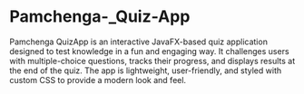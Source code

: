 # Pamchenga-_Quiz-App
Pamchenga QuizApp is an interactive JavaFX-based quiz application designed to test knowledge in a fun and engaging way. It challenges users with multiple-choice questions, tracks their progress, and displays results at the end of the quiz. The app is lightweight, user-friendly, and styled with custom CSS to provide a modern look and feel.
